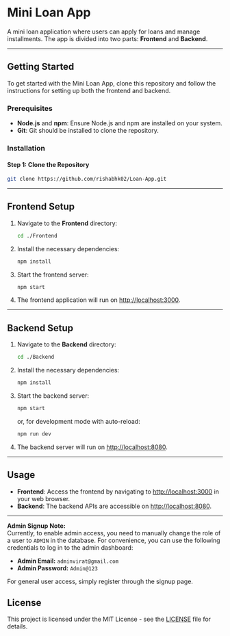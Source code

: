 
# Mini Loan App

A mini loan application where users can apply for loans and manage installments. The app is divided into two parts: **Frontend** and **Backend**.

---

## Getting Started

To get started with the Mini Loan App, clone this repository and follow the instructions for setting up both the frontend and backend.

### Prerequisites

- **Node.js** and **npm**: Ensure Node.js and npm are installed on your system.
- **Git**: Git should be installed to clone the repository.

### Installation

#### Step 1: Clone the Repository

```bash
git clone https://github.com/rishabhk02/Loan-App.git
```

---

## Frontend Setup

1. Navigate to the **Frontend** directory:
   ```bash
   cd ./Frontend
   ```

2. Install the necessary dependencies:
   ```bash
   npm install
   ```

3. Start the frontend server:
   ```bash
   npm start
   ```

4. The frontend application will run on [http://localhost:3000](http://localhost:3000).

---

## Backend Setup

1. Navigate to the **Backend** directory:
   ```bash
   cd ./Backend
   ```

2. Install the necessary dependencies:
   ```bash
   npm install
   ```

3. Start the backend server:
   ```bash
   npm start
   ```
   or, for development mode with auto-reload:
   ```bash
   npm run dev
   ```

4. The backend server will run on [http://localhost:8080](http://localhost:8080).

---

## Usage

- **Frontend**: Access the frontend by navigating to [http://localhost:3000](http://localhost:3000) in your web browser.
- **Backend**: The backend APIs are accessible on [http://localhost:8080](http://localhost:8080).

---

**Admin Signup Note:**  
Currently, to enable admin access, you need to manually change the role of a user to `ADMIN` in the database. For convenience, you can use the following credentials to log in to the admin dashboard:

- **Admin Email:** `adminvirat@gmail.com`
- **Admin Password:** `Admin@123`

For general user access, simply register through the signup page.


## License

This project is licensed under the MIT License - see the [LICENSE](LICENSE) file for details.
